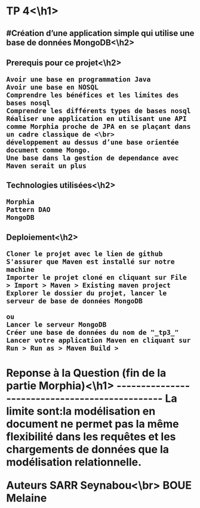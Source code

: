 <h1>TP 4<\h1>
<h2>#Création d’une application simple qui utilise une base de données MongoDB<\h2>
 <h2>Prerequis pour ce projet<\h2>

    Avoir une base en programmation Java
    Avoir une base en NOSQL
    Comprendre les bénéfices et les limites des bases nosql
    Comprendre les différents types de bases nosql
    Réaliser une application en utilisant une API comme Morphia proche de JPA en se plaçant dans un cadre classique de <\br> 
    développement au dessus d’une base orientée document comme Mongo.
    Une base dans la gestion de dependance avec Maven serait un plus 

<h2>Technologies utilisées<\h2>

    Morphia
    Pattern DAO
    MongoDB

<h2>Deploiement<\h2>

    Cloner le projet avec le lien de github
    S'assurer que Maven est installé sur notre machine
    Importer le projet cloné en cliquant sur File > Import > Maven > Existing maven project
    Explorer le dossier du projet, lancer le serveur de base de données MongoDB

    ou
    Lancer le serveur MongoDB
    Créer une base de données du nom de "_tp3_"
    Lancer votre application Maven en cliquant sur Run > Run as > Maven Build >
    
<h1>Reponse à la Question (fin de la partie Morphia)<\h1>
-----------------------------------------------
La limite sont:la modélisation en document ne permet pas la même flexibilité dans les requêtes et les chargements de données que la modélisation relationnelle. 

Auteurs
SARR Seynabou<\br>
BOUE Melaine


